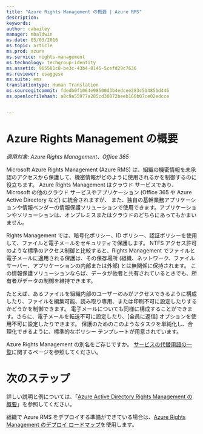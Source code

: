 ```yaml
---
title: "Azure Rights Management の概要 | Azure RMS"
description: 
keywords: 
author: cabailey
manager: mbaldwin
ms.date: 05/03/2016
ms.topic: article
ms.prod: azure
ms.service: rights-management
ms.technology: techgroup-identity
ms.assetid: 965581c8-be3c-43b4-8145-5cefd29c7636
ms.reviewer: esaggese
ms.suite: ems
translationtype: Human Translation
ms.sourcegitcommit: fdedb0f1064e98500d3b4edcee283c514851d446
ms.openlocfilehash: a8c9a55977a285cd30872beeb160b07ce02edcce


---
```


# Azure Rights Management の概要

*適用対象: Azure Rights Management、Office 365*

Microsoft Azure Rights Management (Azure RMS) は、組織の機密情報を未承認のアクセスから保護して、機密情報がどのように使用されるかを制御するのに役立ちます。 Azure Rights Management はクラウド サービスであり、Microsoft の他のクラウド サービスやアプリケーション (Office 365 や Azure Active Directory など) に統合されますが、 また、独自の基幹業務アプリケーションや情報ベンダーの情報保護ソリューションで使用できます。アプリケーションやソリューションは、オンプレミスまたはクラウドのどちらにあってもかまいません。 

Rights Management では、暗号化ポリシー、ID ポリシー、認証ポリシーを使用して、ファイルと電子メールをセキュリティで保護します。 NTFS アクセス許可のような標準のアクセス制御と比較すると、Rights Management でファイルと電子メールに適用される保護は、その保存場所 (組織、ネットワーク、ファイル サーバー、アプリケーションの内部または外部) とは無関係に保持されます。 この情報保護ソリューションならば、データが他者と共有されているときでも、所有者がデータの制御を維持できます。

たとえば、あるファイルを組織内部のユーザーのみがアクセスできるように構成したり、ファイルを編集可能、読み取り専用、または印刷不可に設定したりするかどうかを制御できます。 電子メールについても同様に構成することができます。さらに、電子メールを転送不可に設定したり、[全員に返信] オプションを使用不可に設定したりできます。 保護のためのこのようなタスクを単純化し、合理化できるように、標準的なポリシー テンプレートが用意されています。

Azure Rights Management の別名をご存じですか。 [サービスの代替用語の一覧](azure-rms-aka.md)に関するページを参照してください。

# 次のステップ
詳しい説明と例については、「[Azure Active Directory Rights Management の概要](what-is-azure-rms.md)」を参照してください。

組織で Azure RMS をデプロイする準備ができている場合は、[Azure Rights Management のデプロイ ロードマップ](../plan-design/deployment-roadmap.md)を使用します。





<!--HONumber=Jun16_HO4-->


